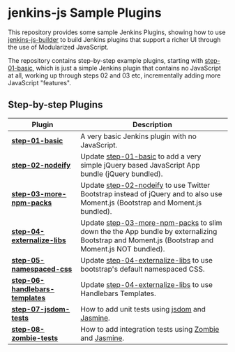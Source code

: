 # jenkins-js Sample Plugins

This repository provides some sample Jenkins Plugins, showing how to use [jenkins-js-builder] to build
Jenkins plugins that support a richer UI through the use of Modularized JavaScript.

The repository contains step-by-step example plugins, starting with <a href="../../tree/master/step-01-basic">step-01-basic</a>,
which is just a simple Jenkins plugin that contains no JavaScript at all, working up through steps 02 and 03 etc,
incrementally adding more JavaScript "features". 

## Step-by-step Plugins

| Plugin | Description |
|--------|-------------|
| <b><a href="../../tree/master/step-01-basic">step-01-basic</a></b> | A very basic Jenkins plugin with no JavaScript.
| <b><a href="../../tree/master/step-02-nodeify">step-02-nodeify</a></b> | Update <a href="../../tree/master/step-01-basic">step-01-basic</a> to add a very simple jQuery based JavaScript App bundle (jQuery bundled).|
| <b><a href="../../tree/master/step-03-more-npm-packs">step-03-more-npm-packs</a></b> | Update <a href="../../tree/master/step-02-nodeify">step-02-nodeify</a> to use Twitter Bootstrap instead of jQuery and to also use Moment.js (Bootstrap and Moment.js bundled). |
| <b><a href="../../tree/master/step-04-externalize-libs">step-04-externalize-libs</a></b> | Update <a href="../../tree/master/step-03-more-npm-packs">step-03-more-npm-packs</a> to slim down the the App bundle by externalizing Bootstrap and Moment.js (Bootstrap and Moment.js NOT bundled). |
| <b><a href="../../tree/master/step-05-namespaced-css">step-05-namespaced-css</a></b> | Update <a href="../../tree/master/step-04-externalize-libs">step-04-externalize-libs</a> to use bootstrap's default namespaced CSS. |
| <b><a href="../../tree/master/step-06-handlebars-templates">step-06-handlebars-templates</a></b> | Update <a href="../../tree/master/step-04-externalize-libs">step-04-externalize-libs</a> to use Handlebars Templates. |
| <b><a href="../../tree/master/step-07-jsdom-tests">step-07-jsdom-tests</a></b> | How to add unit tests using [jsdom] and [Jasmine]. |
| <b><a href="../../tree/master/step-08-zombie-tests">step-08-zombie-tests</a></b> | How to add integration tests using [Zombie] and [Jasmine]. |

[jenkins-js-modules]: https://github.com/jenkinsci/js-modules
[jenkins-js-builder]: https://github.com/jenkinsci/js-builder
[jenkins-js-libs]: https://github.com/jenkinsci/js-libs
[jenkins-js-test]: https://github.com/jenkinsci/js-test
[Jasmine]: http://jasmine.github.io/
[jsdom]: https://github.com/tmpvar/jsdom
[Zombie]: http://zombie.js.org/
